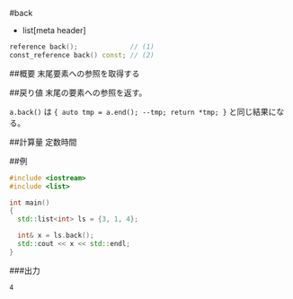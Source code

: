 #back
* list[meta header]

```cpp
reference back();             // (1)
const_reference back() const; // (2)
```

##概要
末尾要素への参照を取得する


##戻り値
末尾の要素への参照を返す。

`a.back()` は `{ auto tmp = a.end(); --tmp; return *tmp; }` と同じ結果になる。


##計算量
定数時間


##例
```cpp
#include <iostream>
#include <list>

int main()
{
  std::list<int> ls = {3, 1, 4};

  int& x = ls.back();
  std::cout << x << std::endl;
}
```

###出力
```
4
```

